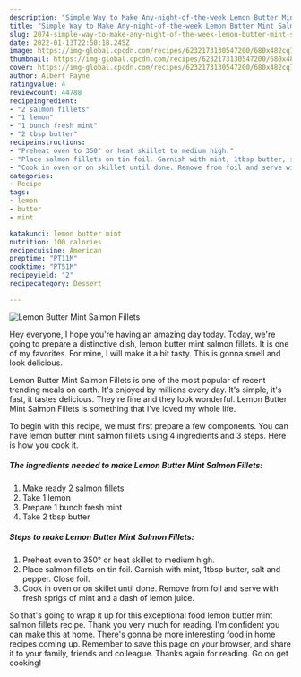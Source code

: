 ```yaml
---
description: "Simple Way to Make Any-night-of-the-week Lemon Butter Mint Salmon Fillets"
title: "Simple Way to Make Any-night-of-the-week Lemon Butter Mint Salmon Fillets"
slug: 2074-simple-way-to-make-any-night-of-the-week-lemon-butter-mint-salmon-fillets
date: 2022-01-13T22:50:18.245Z
image: https://img-global.cpcdn.com/recipes/6232173130547200/680x482cq70/lemon-butter-mint-salmon-fillets-recipe-main-photo.jpg
thumbnail: https://img-global.cpcdn.com/recipes/6232173130547200/680x482cq70/lemon-butter-mint-salmon-fillets-recipe-main-photo.jpg
cover: https://img-global.cpcdn.com/recipes/6232173130547200/680x482cq70/lemon-butter-mint-salmon-fillets-recipe-main-photo.jpg
author: Albert Payne
ratingvalue: 4
reviewcount: 44788
recipeingredient:
- "2 salmon fillets"
- "1 lemon"
- "1 bunch fresh mint"
- "2 tbsp butter"
recipeinstructions:
- "Preheat oven to 350° or heat skillet to medium high."
- "Place salmon fillets on tin foil. Garnish with mint, 1tbsp butter, salt and pepper. Close foil."
- "Cook in oven or on skillet until done. Remove from foil and serve with fresh sprigs of mint and a dash of lemon juice."
categories:
- Recipe
tags:
- lemon
- butter
- mint

katakunci: lemon butter mint 
nutrition: 100 calories
recipecuisine: American
preptime: "PT11M"
cooktime: "PT51M"
recipeyield: "2"
recipecategory: Dessert

---
```



![Lemon Butter Mint Salmon Fillets](https://img-global.cpcdn.com/recipes/6232173130547200/680x482cq70/lemon-butter-mint-salmon-fillets-recipe-main-photo.jpg)

Hey everyone, I hope you're having an amazing day today. Today, we're going to prepare a distinctive dish, lemon butter mint salmon fillets. It is one of my favorites. For mine, I will make it a bit tasty. This is gonna smell and look delicious.



Lemon Butter Mint Salmon Fillets is one of the most popular of recent trending meals on earth. It's enjoyed by millions every day. It's simple, it's fast, it tastes delicious. They're fine and they look wonderful. Lemon Butter Mint Salmon Fillets is something that I've loved my whole life.


To begin with this recipe, we must first prepare a few components. You can have lemon butter mint salmon fillets using 4 ingredients and 3 steps. Here is how you cook it.

<!--inarticleads1-->

##### The ingredients needed to make Lemon Butter Mint Salmon Fillets:

1. Make ready 2 salmon fillets
1. Take 1 lemon
1. Prepare 1 bunch fresh mint
1. Take 2 tbsp butter




<!--inarticleads2-->

##### Steps to make Lemon Butter Mint Salmon Fillets:

1. Preheat oven to 350° or heat skillet to medium high.
1. Place salmon fillets on tin foil. Garnish with mint, 1tbsp butter, salt and pepper. Close foil.
1. Cook in oven or on skillet until done. Remove from foil and serve with fresh sprigs of mint and a dash of lemon juice.




So that's going to wrap it up for this exceptional food lemon butter mint salmon fillets recipe. Thank you very much for reading. I'm confident you can make this at home. There's gonna be more interesting food in home recipes coming up. Remember to save this page on your browser, and share it to your family, friends and colleague. Thanks again for reading. Go on get cooking!

